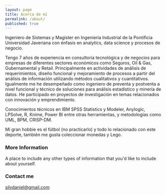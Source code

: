 ```yaml
---
layout: page
title: Acerca de mí
permalink: /about/
published: true
---
```


Ingeniero de Sistemas y Magister en Ingeniería Industrial de la Pontificia Universidad Javeriana con énfasis en analytics, data science y procesos de negocio.

Tengo 7 años de experiencia en consultoría tecnológica y de negocios para empresas de diferentes sectores económicos como Seguros, Oil & Gas, Gubernamental y Retail. Principalmente en actividades de análisis de requerimientos, diseño funcional y mejoramiento de procesos a partir del análisis de información utilizando métodos cualitativos y cuantitativos. Igualmente me he desempeñado como ingeniero de preventa y postventa a nivel funcional y técnico de soluciones para análisis estadístico y minería de datos. He participado en proyectos de investigación en temas relacionados con innovación y emprendimiento.

Conocimientos técnicos en IBM SPSS Statistics y Modeler, Anylogic, LPSolve, R, Knime, Power BI entre otras herramientas, y metodologías como UML, BPM, CRISP-DM.

Mi gran hobbie es el fútbol (no practicarlo) y todo lo relacionado con este deporte, también me gusta coleccionar monedas y Lego.

### More Information

A place to include any other types of information that you'd like to include about yourself.

### Contact me

[silvdaniel@gmail.com](mailto:silvdaniel@gmail.com)
